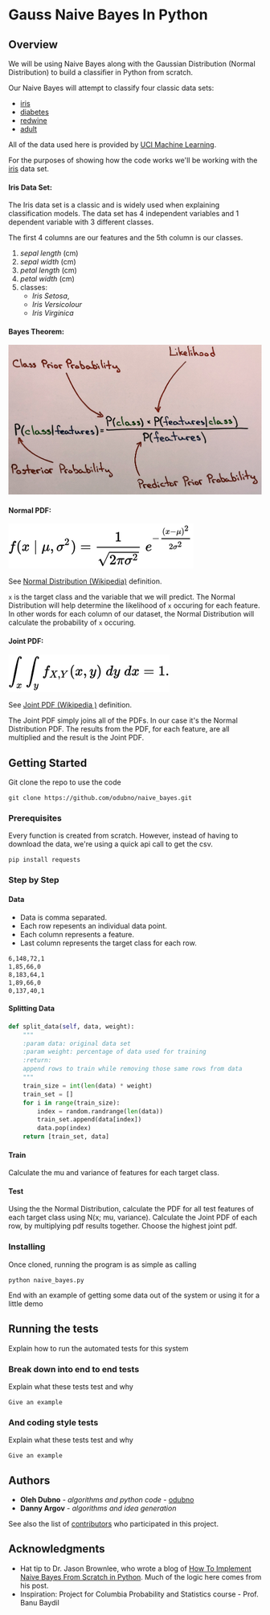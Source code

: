 # Gauss Naive Bayes In Python

## Overview 
We will be using Naive Bayes along with the Gaussian Distribution (Normal Distribution) to build a classifier in Python from scratch.

Our Naive Bayes will attempt to classify four classic data sets:

* [iris](http://archive.ics.uci.edu/ml/machine-learning-databases/iris/iris.data)
* [diabetes](https://archive.ics.uci.edu/ml/machine-learning-databases/pima-indians-diabetes/pima-indians-diabetes.data)
* [redwine](http://archive.ics.ucimachine-learning-databases/wine-quality/winequality-red.csv)
* [adult](http://archive.ics.uci.edu/ml/machine-learning-databases/adult/adult.data)

All of the data used here is provided by [UCI Machine Learning](http://archive.ics.uci.edu/ml/index.php).

For the purposes of showing how the code works we'll be working with the [iris](http://archive.ics.uci.edu/ml/machine-learning-databases/iris/iris.data) data set.

#### Iris Data Set:

The Iris data set is a classic and is widely used when explaining classification models. 
The data set has 4 independent variables and 1 dependent variable with 3 different classes.

The first 4 columns are our features and the 5th column is our classes.

1. *sepal length* (cm)
2. *sepal width* (cm) 
3. *petal length* (cm) 
4. *petal width* (cm) 
5. classes: 
    * *Iris Setosa*, 
    * *Iris Versicolour*
    * *Iris Virginica*


#### Bayes Theorem:
![Bayes](img/bayes_explained.JPG "Bayes" )

#### Normal PDF:
![Normal Distribution](img/normal_distribution.svg "Normal Distribution" )

See [Normal Distribution (Wikipedia)](https://en.wikipedia.org/wiki/Normal_distribution) definition.

`x` is the target class and the variable that we will predict.
The Normal Distribution will help determine the likelihood of `x` occuring for each feature. In other words for each column of our dataset, the Normal Distribution will calculate the probability of `x` occuring. 

#### Joint PDF:
![Alt text](img/joint_pdf.svg "Optional Title")

See [Joint PDF (Wikipedia )](https://en.wikipedia.org/wiki/Joint_probability_distribution) definition.

The Joint PDF simply joins all of the PDFs. In our case it's the Normal Distribution PDF. The results from the PDF, for each feature, are all multiplied and the result is the Joint PDF.
## Getting Started

Git clone the repo to use the code 
```
git clone https://github.com/odubno/naive_bayes.git
```

### Prerequisites


Every function is created from scratch.
However, instead of having to download the data, we're using a quick api call to get the csv.

```
pip install requests
```

### Step by Step

#### Data
- Data is comma separated.
- Each row repesents an individual data point.
- Each column represents a feature.
- Last column represents the target class for each row.
```
6,148,72,1
1,85,66,0
8,183,64,1
1,89,66,0
0,137,40,1
```

#### Splitting Data
```python
def split_data(self, data, weight):
    """
    :param data: original data set
    :param weight: percentage of data used for training
    :return:
    append rows to train while removing those same rows from data
    """
    train_size = int(len(data) * weight)
    train_set = []
    for i in range(train_size):
        index = random.randrange(len(data))
        train_set.append(data[index])
        data.pop(index)
    return [train_set, data]
```

#### Train
Calculate the mu and variance of features for each target class.

#### Test
Using the the Normal Distribution, calculate the PDF for all test features of each target class using N(x; mu, variance).
Calculate the Joint PDF of each row, by multiplying pdf results together.
Choose the highest joint pdf.


### Installing

Once cloned, running the program is as simple as calling 
```bazaar
python naive_bayes.py
```


End with an example of getting some data out of the system or using it for a little demo

## Running the tests

Explain how to run the automated tests for this system

### Break down into end to end tests

Explain what these tests test and why

```
Give an example
```

### And coding style tests

Explain what these tests test and why

```
Give an example
```

## Authors

* **Oleh Dubno** - *algorithms and python code* - [odubno](http://odubno.github.io/)
* **Danny Argov** - *algorithms and idea generation*

See also the list of [contributors](https://github.com/odubno/naive_bayes/graphs/contributors) who participated in this project.


## Acknowledgments

* Hat tip to Dr. Jason Brownlee, who wrote a blog of [How To Implement Naive Bayes From Scratch in Python](https://machinelearningmastery.com/naive-bayes-classifier-scratch-python/). 
Much of the logic here comes from his post. 
* Inspiration:
Project for Columbia Probability and Statistics course - Prof. Banu Baydil
